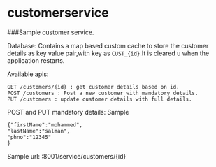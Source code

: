 # customerservice

###Sample customer service.

Database: Contains a map based custom cache to store the customer details as key value pair,with key as `CUST_{id}`.It is cleared u when the application restarts.

Available apis:
```
GET /customers/{id} : get customer details based on id.
POST /customers : Post a new customer with mandatory details.
PUT /customers : update customer details with full details.
```

POST and PUT mandatory details:
Sample
```
{"firstName":"mohammed",
"lastName":"salman",
"phno":"12345"
}
```

Sample url: <host>:8001/service/customers/{id}
